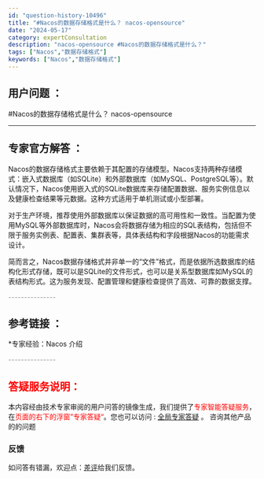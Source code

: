 ```yaml
---
id: "question-history-10496"
title: "#Nacos的数据存储格式是什么？ nacos-opensource"
date: "2024-05-17"
category: expertConsultation
description: "nacos-opensource #Nacos的数据存储格式是什么？"
tags: ["Nacos","数据存储格式"]
keywords: ["Nacos","数据存储格式"]
---
```


## 用户问题 ： 
 #Nacos的数据存储格式是什么？ nacos-opensource 

---------------
## 专家官方解答 ：

Nacos的数据存储格式主要依赖于其配置的存储模型。Nacos支持两种存储模式：嵌入式数据库（如SQLite）和外部数据库（如MySQL、PostgreSQL等）。默认情况下，Nacos使用嵌入式的SQLite数据库来存储配置数据、服务实例信息以及健康检查结果等元数据。这种方式适用于单机测试或小型部署。

对于生产环境，推荐使用外部数据库以保证数据的高可用性和一致性。当配置为使用MySQL等外部数据库时，Nacos会将数据存储为相应的SQL表结构，包括但不限于服务实例表、配置表、集群表等，具体表结构和字段根据Nacos的功能需求设计。

简而言之，Nacos数据存储格式并非单一的“文件”格式，而是依据所选数据库的结构化形式存储，既可以是SQLite的文件形式，也可以是关系型数据库如MySQL的表结构形式。这为服务发现、配置管理和健康检查提供了高效、可靠的数据支撑。


<font color="#949494">---------------</font> 


## 参考链接 ：

*专家经验：Nacos 介绍 


 <font color="#949494">---------------</font> 
 


## <font color="#FF0000">答疑服务说明：</font> 

本内容经由技术专家审阅的用户问答的镜像生成，我们提供了<font color="#FF0000">专家智能答疑服务</font>，在<font color="#FF0000">页面的右下的浮窗”专家答疑“</font>。您也可以访问 : [全局专家答疑](https://opensource.alibaba.com/chatBot) 。 咨询其他产品的的问题

### 反馈
如问答有错漏，欢迎点：[差评](https://ai.nacos.io/user/feedbackByEnhancerGradePOJOID?enhancerGradePOJOId=13693)给我们反馈。
